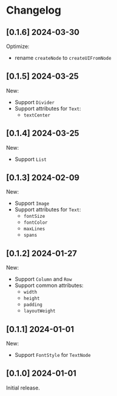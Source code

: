 # Changelog
## [0.1.6] 2024-03-30
Optimize:
- rename `createNode` to `createUIFromNode`
## [0.1.5] 2024-03-25
New:
- Support `Divider`
- Support attributes for `Text`:
  * `textCenter`
## [0.1.4] 2024-03-25
New:
- Support `List`
## [0.1.3] 2024-02-09
New:
- Support `Image`
- Support attributes for `Text`:
  * `fontSize`
  * `fontColor`
  * `maxLines`
  * `spans`
## [0.1.2] 2024-01-27
New:
- Support `Column` and `Row`
- Support common attributes:
  * `width`
  * `height`
  * `padding`
  * `layoutWeight`
## [0.1.1] 2024-01-01
New:
- Support `FontStyle` for `TextNode`
## [0.1.0] 2024-01-01
Initial release.
